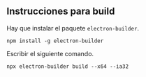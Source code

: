 ## Instrucciones para build

Hay que instalar el paquete `electron-builder`.

```
npm install -g electron-builder
```

Escribir el siguiente comando.

```
npx electron-builder build --x64 --ia32
```
